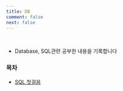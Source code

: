 ```yaml
---
title: DB
comment: false
next: false
---
```


<br/>

- Database, SQL관련 공부한 내용을 기록합니다

### 목차

- [SQL 첫걸음](./sql.md)